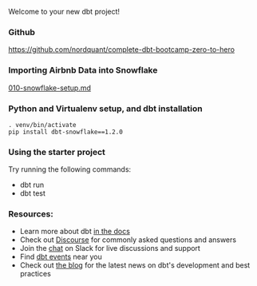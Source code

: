 Welcome to your new dbt project!

### Github

https://github.com/nordquant/complete-dbt-bootcamp-zero-to-hero

### Importing Airbnb Data into Snowflake

[010-snowflake-setup.md](010-snowflake-setup.md)

### Python and Virtualenv setup, and dbt installation

```
. venv/bin/activate
pip install dbt-snowflake==1.2.0
```

### Using the starter project

Try running the following commands:

- dbt run
- dbt test

### Resources:

- Learn more about dbt [in the docs](https://docs.getdbt.com/docs/introduction)
- Check out [Discourse](https://discourse.getdbt.com/) for commonly asked questions and answers
- Join the [chat](https://community.getdbt.com/) on Slack for live discussions and support
- Find [dbt events](https://events.getdbt.com) near you
- Check out [the blog](https://blog.getdbt.com/) for the latest news on dbt's development and best practices

